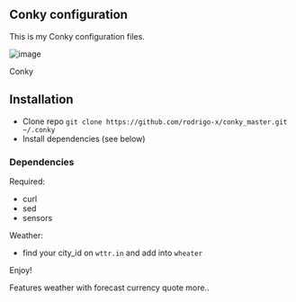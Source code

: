 ## Conky configuration
This is my Conky configuration files.

![image](https://github.com/rodrigo-x/conky_master/assets/1559845/f2d8f898-1922-4175-bf93-cfaab162fb34)

Conky

## Installation
- Clone repo `git clone https://github.com/rodrigo-x/conky_master.git ~/.conky`
- Install dependencies (see below)

### Dependencies
Required:  
  - curl
  - sed
  - sensors

Weather:
- find your city_id on `wttr.in` and add into `wheater`

Enjoy!

Features
weather with forecast
currency quote
more..
